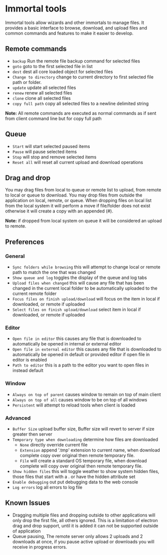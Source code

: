 # Immortal tools

Immortal tools allow wizards and other immortals to manage files. It provides a basic interface to browse, download, and upload files and common commands and features to make it easier to develop.

## Remote commands

- `backup` Run the remote file backup command for selected files
- `goto`  goto to the first selected file in list
- `dest` dest all core loaded object for selected files
- `Change to directory` change to current directory to first selected file path or folder.
- `update` update all selected files
- `renew` renew all selected files
- `clone` clone all selected files
- `copy full path` copy all selected files to a newline delimited string

**Note:** All remote commands are executed as normal commands as if sent from client command line but for copy full path

## Queue

- `Start` will start selected paused items
- `Pause` will pause selected items
- `Stop` will stop and remove selected items
- `Reset all` will reset all current upload and download operations

## Drag and drop

You may drag files from local to queue or remote list to upload, from remote to local or queue to download. You may drop files from outside the application on local, remote, or queue. When dropping files on local list from the local system it will perform a move if file/folder does not exist otherwise it will create a copy with an appended (#).

**Note:** if dropped from local system on queue it will be considered an upload to remote.

## Preferences

### General

- `Sync folders while browsing` this will attempt to change local or remote path to match the one that was changed
- `Show queue and log` toggles the display of the queue and log tabs
- `Upload files when changed` this will cause any file that has been changed in the current local folder to be automatically uploaded to the current remote folder
- `Focus files on finish upload/download` will focus on the item in local if downloaded, or remote if uploaded
- `Select files on finish upload/download` select item in local if downloaded, or remote if uploaded

### Editor

- `Open file in editor` this causes any file that is downloaded to automatically be opened in internal or external editor
- `Open file in external editor` this causes any file that is downloaded to automatically be opened in default or provided editor if open file in editor is enabled
- `Path to editor` this is a path to the editor you want to open files in instead default

### Window

- `Always on top of parent` causes window to remain on top of main client
- `Always on top of all` causes window to be on top of all windows
- `Persistent` will attempt to reload tools when client is loaded

### Advanced

- `Buffer Size` upload buffer size, Buffer size will revert to server if size greater then server
- `Temporary type when downloading` determine how files are downloaded
  - `None` directly override current file
  - `Extension` append '.tmp' extension to current name, when download complete copy over original then remote temporary file.
  - `File` will create a standard OS temporary file, when download complete will copy over original then remote temporary file.
- `Show hidden files` this will toggle weather to show system hidden files, those files that start with a . or have the hidden attribute set
- `Enable debugging` out put debugging data to the web console
- `Log errors` log all errors to log file

## Known Issues

- Dragging multiple files and dropping outside to other applications will only drop the first file, all others ignored. This is a limitation of electron drag and drop support, until it is added it can not be supported outside of application
- Queue pausing, The remote server only allows 2 uploads and 2 downloads at once, if you pause active upload or downloads you will receive in progress errors.